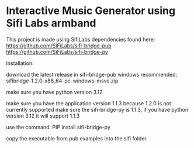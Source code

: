 # Interactive Music Generator using Sifi Labs armband

This project is made using SifiLabs dependencies found here:
https://github.com/SiFiLabs/sifi-bridge-pub
https://github.com/SiFiLabs/sifi-bridge-py

Installation:

download the latest release in sifi-bridge-pub
windows recommended: sifibridge-1.2.0-x86_64-pc-windows-msvc.zip

make sure you have python version 3.12

make sure you have the application version 1.1.3 because 1.2.0 is not currently supported
make sure the sifi-bridge-py is 1.1.3, if you have python version 3.12 it will support 1.1.3

use the command:
PIP install sifi-bridge-py

copy the executable from pub examples into the sifi folder


